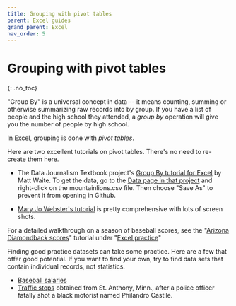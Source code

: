 ```yaml
---
title: Grouping with pivot tables
parent: Excel guides
grand_parent: Excel
nav_order: 5
---
```




# Grouping with pivot tables
{: .no_toc}



"Group By" is a universal concept in data -- it means counting, summing or otherwise summarizing raw records into by group. If you have a list of people and the high school they attended, a *group by* operation will give you the number of people by high school.

In Excel, grouping is done with *pivot tables*.

Here are two excellent tutorials on pivot tables. There's no need to re-create them here.


* The Data Journalism Textbook project's [Group By tutorial for Excel](https://github.com/datajtext/DataJournalismTextbook/blob/master/Modules/GroupBy/group_by_with_excel.md
) by Matt Waite. To get the data, go to the [Data page in that project](https://github.com/datajtext/DataJournalismTextbook/tree/master/Data) and right-click on the mountainlions.csv file. Then choose "Save As" to prevent it from opening in Github.

* [Mary Jo Webster's tutorial](http://mjwebster.github.io/DataJ/pivottables.html) is pretty comprehensive with lots of screen shots.

For a detailed walkthrough on a season of baseball scores, see the "[Arizona Diamondback scores]({{site.baseurl}}/excel/practice/12-excel-baseball)" tutorial under "[Excel practice]({{site.baseurl}}/excel/xlpractice)"


Finding good practice datasets can take some practice. Here are a few that offer good potential.  If you want to find your own, try to find data sets that contain individual records, not statistics.

  * [Baseball salaries]({{site.baseurl}}/assets/data/xlexamples/MLB2011.xlsx)
  * [Traffic stops]({{site.baseurl}}/assets/data/xlexamples/saintanthony_police.xlsx) obtained from St. Anthony, Minn., after a police officer fatally shot a black motorist named Philandro Castile.
